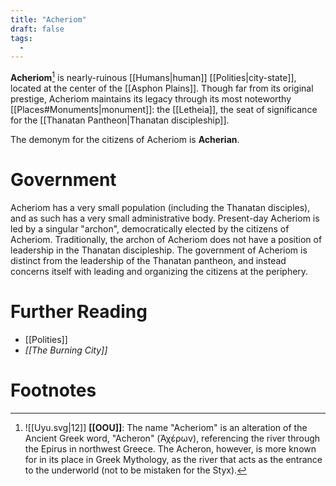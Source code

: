 ```yaml
---
title: "Acheriom"
draft: false
tags:
  - 
---
```


**Acheriom**[^ache] is nearly-ruinous [[Humans|human]] [[Polities|city-state]], located at the center of the [[Asphon Plains]]. Though far from its original prestige, Acheriom maintains its legacy through its most noteworthy [[Places#Monuments|monument]]: the [[Letheia]], the seat of significance for the [[Thanatan Pantheon|Thanatan discipleship]]. 

The demonym for the citizens of Acheriom is **Acherian**.

# Government
Acheriom has a very small population (including the Thanatan disciples), and as such has a very small administrative body. Present-day Acheriom is led by a singular "archon", democratically elected by the citizens of Acheriom. Traditionally, the archon of Acheriom does not have a position of leadership in the Thanatan discipleship. The government of Acheriom is distinct from the leadership of the Thanatan pantheon, and instead concerns itself with leading and organizing the citizens at the periphery.

# Further Reading
- [[Polities]]
- *[[The Burning City]]*

# Footnotes
[^ache]:![[Uyu.svg|12]] **[[OOU]]**: The name "Acheriom" is an alteration of the Ancient Greek word, "Acheron" (Ἀχέρων), referencing the river through the Epirus in northwest Greece. The Acheron, however, is more known for in its place in Greek Mythology, as the river that acts as the entrance to the underworld (not to be mistaken for the Styx).